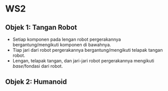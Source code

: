 # WS2

## Objek 1: Tangan Robot
- Setiap komponen pada lengan robot pergerakannya bergantung/mengikuti komponen di bawahnya.
- Tiap jari dari robot pergerakannya bergantung/mengikuti telapak tangan robot.
- Lengan, telapak tangan, dan jari-jari robot pergerakannya mengikuti *base*/fondasi dari robot.

## Objek 2: Humanoid